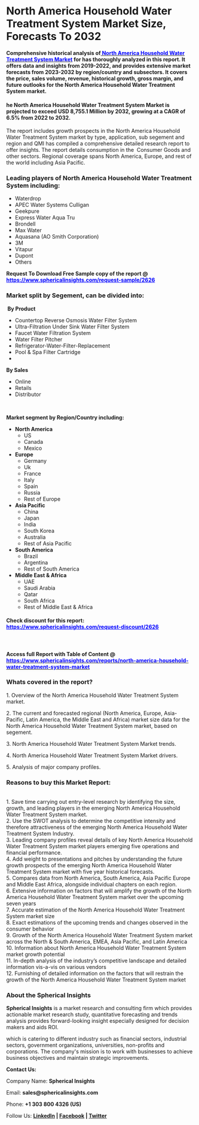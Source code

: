 <h1 class="news-post-title">North America Household Water Treatment System Market Size, Forecasts To 2032</h1>
<p><strong>Comprehensive historical analysis of<a href="https://www.sphericalinsights.com/reports/north-america-household-water-treatment-system-market" target="_blank"><span style="color: #0000ff;">&nbsp;North America Household Water Treatment System Market</span></a>&nbsp;for has thoroughly analyzed in this report. It offers data and insights from 2019-2022, and provides extensive market forecasts from 2023-2032 by region/country and subsectors. It covers the price, sales volume, revenue, historical growth, gross margin, and future outlooks for the North America Household Water Treatment System market.</strong></p>
<h4><strong>he North America Household Water Treatment System Market is projected to exceed USD 8,755.1 Million by 2032, growing at a CAGR of 6.5% from 2022 to 2032.</strong></h4>
<p>The report includes growth prospects in the North America Household Water Treatment System market by type, application, sub segement and region and QMI has compiled a comprehensive detailed research report to offer insights. The report details consumption in the &nbsp;Consumer Goods and other sectors. Regional coverage spans North America, Europe, and rest of the world including Asia Pacific.</p>
<h3><strong>Leading players of North America Household Water Treatment System including:</strong></h3>
<ul>
<li>Waterdrop</li>
<li>APEC Water Systems Culligan</li>
<li>Geekpure</li>
<li>Express Water Aqua Tru</li>
<li>Brondell</li>
<li>Max Water</li>
<li>Aquasana (AO Smith Corporation)</li>
<li>3M</li>
<li>Vitapur</li>
<li>Dupont</li>
<li>Others</li>
</ul>
<p><strong>Request To Download Free Sample copy of the report @ <span style="color: #0000ff;"><a style="color: #0000ff;" href="https://www.sphericalinsights.com/request-sample/2626" target="_blank">https://www.sphericalinsights.com/request-sample/2626</a></span></strong></p>
<h3><strong>Market split by Segement, can be divided into:</strong></h3>
<p><strong>&nbsp;By Product</strong>&nbsp;&nbsp;</p>
<ul>
<li>Countertop Reverse Osmosis Water Filter System</li>
<li>Ultra-Filtration Under Sink Water Filter System</li>
<li>Faucet Water Filtration System</li>
<li>Water Filter Pitcher</li>
<li>Refrigerator-Water-Filter-Replacement</li>
<li>Pool &amp; Spa Filter Cartridge</li>
<li>&nbsp;</li>
</ul>
<p><strong>By Sales</strong></p>
<ul>
<li>Online</li>
<li>Retails</li>
<li>Distributor</li>
</ul>
<p>&nbsp;</p>
<p><strong>Market segment by Region/Country including:</strong></p>
<ul>
<li><strong>North America</strong>
<ul>
<li>US</li>
<li>Canada</li>
<li>Mexico</li>
</ul>
</li>
<li><strong>Europe</strong>
<ul>
<li>Germany</li>
<li>Uk</li>
<li>France</li>
<li>Italy</li>
<li>Spain</li>
<li>Russia</li>
<li>Rest of Europe</li>
</ul>
</li>
<li><strong>Asia Pacific</strong>
<ul>
<li>China</li>
<li>Japan</li>
<li>India</li>
<li>South Korea</li>
<li>Australia</li>
<li>Rest of Asia Pacific</li>
</ul>
</li>
<li><strong>South America</strong>
<ul>
<li>Brazil</li>
<li>Argentina</li>
<li>Rest of South America</li>
</ul>
</li>
<li><strong>Middle East &amp; Africa</strong>
<ul>
<li>UAE</li>
<li>Saudi Arabia</li>
<li>Qatar</li>
<li>South Africa</li>
<li>Rest of Middle East &amp; Africa</li>
</ul>
</li>
</ul>
<h4>Check discount for this report: <span style="color: #0000ff;"><a style="color: #0000ff;" href="https://www.sphericalinsights.com/request-discount/2626" target="_blank">https://www.sphericalinsights.com/request-discount/2626</a></span></h4>
<p>&nbsp;</p>
<h4>Access full Report with Table of Content @ <a href="https://www.sphericalinsights.com/request-discount/2626" target="_blank"><span style="color: #0000ff;">https://www.sphericalinsights.com/reports/north-america-household-water-treatment-system-market</span></a></h4>
<h3><strong>Whats covered in the report?</strong></h3>
<p>1. Overview of the North America Household Water Treatment System market.</p>
<p>2. The current and forecasted regional (North America, Europe, Asia-Pacific, Latin America, the Middle East and Africa) market size data for the North America Household Water Treatment System market, based on segement.</p>
<p>3. North America Household Water Treatment System Market trends.</p>
<p>4. North America Household Water Treatment System Market drivers.</p>
<p>5. Analysis of major company profiles.</p>
<h3><strong>Reasons to buy this Market Report:</strong></h3>
<p><br /> 1. Save time carrying out entry-level research by identifying the size, growth, and leading players in the emerging North America Household Water Treatment System market.<br /> 2. Use the SWOT analysis to determine the competitive intensity and therefore attractiveness of the emerging North America Household Water Treatment System Industry.<br /> 3. Leading company profiles reveal details of key North America Household Water Treatment System market players emerging five operations and financial performance.<br /> 4. Add weight to presentations and pitches by understanding the future growth prospects of the emerging North America Household Water Treatment System market with five year historical forecasts.<br /> 5. Compares data from North America, South America, Asia Pacific Europe and Middle East Africa, alongside individual chapters on each region.<br /> 6. Extensive information on factors that will amplify the growth of the North America Household Water Treatment System market over the upcoming seven years<br /> 7. Accurate estimation of the North America Household Water Treatment System market size <br /> 8. Exact estimations of the upcoming trends and changes observed in the consumer behavior <br /> 9. Growth of the North America Household Water Treatment System market across the North &amp; South America, EMEA, Asia Pacific, and Latin America<br /> 10. Information about North America Household Water Treatment System market growth potential<br /> 11. In-depth analysis of the industry&rsquo;s competitive landscape and detailed information vis-a-vis on various vendors<br /> 12. Furnishing of detailed information on the factors that will restrain the growth of the North America Household Water Treatment System market</p>
<h3><strong>About the Spherical Insights</strong></h3>
<p><strong>Spherical Insights</strong> is a market research and consulting firm which provides actionable market research study, quantitative forecasting and trends analysis provides forward-looking insight especially designed for decision makers and aids ROI.</p>
<p>which is catering to different industry such as financial sectors, industrial sectors, government organizations, universities, non-profits and corporations. The company's mission is to work with businesses to achieve business objectives and maintain strategic improvements.</p>
<p><strong>Contact Us:</strong></p>
<p>Company Name: <strong>Spherical Insights</strong></p>
<p>Email: <strong>sales@sphericalinsights.com</strong></p>
<p>Phone: <strong>+1 303 800 4326 (US)</strong></p>
<p>Follow Us: <strong><a href="https://www.linkedin.com/company/spherical-insight/"><u>LinkedIn</u></a> | <a href="https://www.facebook.com/sphericalinsights22"><u>Facebook</u></a> | <a href="https://twitter.com/SInsights_US"><u>Twitter</u></a></strong></p>
